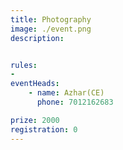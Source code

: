 ```yaml
---
title: Photography
image: ./event.png
description: 


rules: 
- 
eventHeads:
    - name: Azhar(CE)
      phone: 7012162683

prize: 2000
registration: 0
---
```

